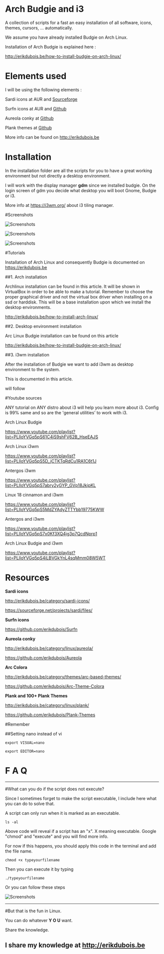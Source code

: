 # Arch Budgie and i3 

A collection of scripts for a fast an easy installation of all software, icons, themes, cursors, ... automatically.

We assume you have already installed Budgie on Arch Linux.


Installation of Arch Budgie is explained here : 

http://erikdubois.be/how-to-install-budgie-on-arch-linux/


# Elements used

I will be using the following elements : 


Sardi icons at AUR and [Sourceforge](https://sourceforge.net/projects/sardi/files/)

Surfn icons at AUR and [Github](https://github.com/erikdubois/Surfn)

Aureola conky at [Github](https://github.com/erikdubois/aureola)

Plank themes at [Github](https://github.com/erikdubois/plankthemes)

More info can be found on http://erikdubois.be


# Installation

In the installation folder are all the scripts for you to have a great working environment but not directly a desktop environment.

I will work with the display manager **gdm** since we installed budgie. On the login screen of gdm you decide what desktop you will boot Gnome, Budgie or i3.

More info at https://i3wm.org/ about i3 tiling manager.


#Screenshots

![Screenshots](http://i.imgur.com/CUj0D3G.jpg)

![Screenshots](http://i.imgur.com/sPo65Pi.jpg)

![Screenshots](http://i.imgur.com/BoacWMK.jpg)


#Tutorials


Installation of Arch Linux and consequently Budgie is documented on https://erikdubois.be


##1. Arch installation

Archlinux installation can be found in this article. It will be shown in VirtualBox in order to be able to make a tutorial. Remember to choose the proper graphical driver and not the virtual box driver when installing on a ssd or harddisk. This will be a base installation upon which we install the desktop environments.

http://erikdubois.be/how-to-install-arch-linux/


##2. Desktop environment installation


Arc Linux Budgie installation can be found on this article


http://erikdubois.be/how-to-install-budgie-on-arch-linux/


##3. i3wm installation

After the installation of Budgie we want to add i3wm as desktop environment to the system. 

This is documented in this article. 

will follow



#Youtube sources

ANY tutorial on ANY distro about i3 will help you learn more about i3.
Config is 99% same and so are the 'general utilities' to work with i3.

Arch Linux Budgie

https://www.youtube.com/playlist?list=PLlloYVGq5pS61C4jS9shFV62B_HseEAJS

Arch Linux i3wm

https://www.youtube.com/playlist?list=PLlloYVGq5pS5D_jCTKTqRdCu1RA1C6t1J

Antergos i3wm

https://www.youtube.com/playlist?list=PLlloYVGq5pS7abry2yGYP_GVp18JkipKL

Linux 18 cinnamon and i3wm

https://www.youtube.com/playlist?list=PLlloYVGq5pS5MdZYAdyZTTYbb19775KWW

Antergos and i3wm

https://www.youtube.com/playlist?list=PLlloYVGq5pS7x0Kf3XQ4jg3p7QcdNprp1

Arch Linux Budgie and i3wm

https://www.youtube.com/playlist?list=PLlloYVGq5pS4iLBVGkYnL4sqMmm08W5WT



# Resources


**Sardi icons**

http://erikdubois.be/category/sardi-icons/

https://sourceforge.net/projects/sardi/files/

**Surfn icons**

https://github.com/erikdubois/Surfn

**Aureola conky**
    
http://erikdubois.be/category/linux/aureola/

https://github.com/erikdubois/Aureola

**Arc Colora**

http://erikdubois.be/category/themes/arc-based-themes/  

https://github.com/erikdubois/Arc-Theme-Colora

**Plank and 100+ Plank Themes**

http://erikdubois.be/category/linux/plank/

https://github.com/erikdubois/Plank-Themes




#Remember


##Setting nano instead of vi

    export VISUAL=nano

    export EDITOR=nano





# F  A  Q
--------------------

#What can you do if the script does not execute?

Since I sometimes forget to make the script executable, I include here what you can do to solve that.

A script can only run when it is marked as an executable.

    ls -al 

Above code will reveal if a script has an "x". X meaning executable.
Google "chmod" and "execute" and you will find more info.

For now if this happens, you should apply this code in the terminal and add the file name.

    chmod +x typeyourfilename

Then you can execute it by typing

    ./typeyourfilename

Or you can follow these steps

![Screenshots](http://i.imgur.com/vXsOaFL.gif)


-------------------------------------------------
#But that is the fun in Linux.

You can do whatever <b>Y O U</b> want.

Share the knowledge.

I share my knowledge at http://erikdubois.be
------------------------------------------------